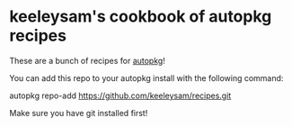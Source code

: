 keeleysam's cookbook of autopkg recipes
=======

These are a bunch of recipes for [autopkg](https://github.com/autopkg/autopkg/)!

You can add this repo to your autopkg install with the following command:

autopkg repo-add https://github.com/keeleysam/recipes.git

Make sure you have git installed first!
